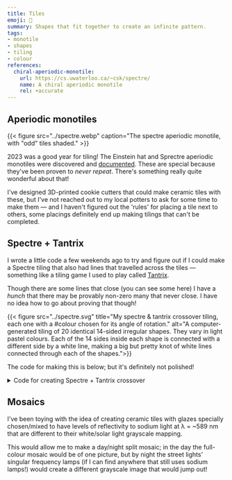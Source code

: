 ```yaml
---
title: Tiles
emoji: 🔲
summary: Shapes that fit together to create an infinite pattern.
tags:
- monotile
- shapes
- tiling
- colour
references:
  chiral-aperiodic-monotile:
    url: https://cs.uwaterloo.ca/~csk/spectre/
    name: A chiral aperiodic monotile
    rel: +accurate
---
```


## Aperiodic monotiles

{{< figure src="../spectre.webp" caption="The spectre aperiodic monotile, with \"odd\" tiles shaded." >}}

2023 was a good year for tiling! The Einstein hat and Sprectre aperiodic monotiles were discovered and [documented](https://cs.uwaterloo.ca/~csk/spectre/). These are special because they've been proven to _never repeat_. There's something really quite wonderful about that!

I've designed 3D-printed cookie cutters that could make ceramic tiles with these, but I've not reached out to my local potters to ask for some time to make them — and I haven't figured out the 'rules' for placing a tile next to others, some placings definitely end up making tilings that can't be completed.

## Spectre + Tantrix

I wrote a little code a few weekends ago to try and figure out if I could make a Spectre tiling that also had lines that travelled across the tiles — something like a tiling game I used to play called [Tantrix](http://www.tantrix.com/).

Though there are some lines that close (you can see some here) I have a _hunch_ that there may be provably non-zero many that never close. I have no idea how to go about proving that though!

{{< figure src="../spectre.svg" title="My spectre & tantrix crossover tiling, each one with a #colour chosen for its angle of rotation." alt="A computer-generated tiling of 20 identical 14-sided irregular shapes. They vary in light pastel colours. Each of the 14 sides inside each shape is connected with a different side by a white line, making a big but pretty knot of white lines connected through each of the shapes.">}}

The code for making this is below; but it's definitely not polished!

<details>
<summary>Code for creating Spectre + Tantrix crossover</summary>

```ruby
require 'victor'
include Victor

class Spectre
  attr_reader :points

  # Angle 1 is the angle between side 1 and side 2 etc.
  ANGLES = [90, 60, -90, 60, 0, 60, 90, -60, 90, -60, 90, 60, -90, 60].freeze
  SIDE_LENGTH = 25
  LINE_WIDTH = 2.5
  CONTROL_LEN_MULT = 0.4

  SHOW_NAME = false

  ARCS = [
    [7, 9],
    [3, 11],
    [0, 13],
    [2, 8],
    [5, 10],
    [4, 6],
    [1, 12],
  ]

  def initialize(origin, corner_index, rotation, name: nil, show_corner_indeces: false)
    @show_corner_indeces = show_corner_indeces
    @hue = ANGLES[corner_index..].sum(-rotation) % 360
    @indexes = (0...ANGLES.length).cycle.take(corner_index + ANGLES.length)[corner_index..]
    @name = name || (@@i ||= 1).to_s

    previous_angle = -rotation
    @points = @indexes.each_with_object([[origin[0], origin[1]]]) do |idx, acc|
      previous_angle += ANGLES[idx]
      ang = previous_angle / 180.0 * Math::PI
      acc.push([
        acc.last[0] + SIDE_LENGTH*Math.sin(ang),
        acc.last[1] + SIDE_LENGTH*Math.cos(ang)
      ])
    end

    @background = "hsl(#{@hue}, 100%, 85%)"
    # @background = "hsl(#{(@hue / 90).floor * 90}, 100%, 85%)"
    # @background = "hsl(23, 100%, 72%)"

    @@i += 1
  end

  def point(idx) = @points[@indexes.index(idx)]

  def between(idx1, idx2) = [
    point(idx1)[0] + (point(idx2)[0] - point(idx1)[0])/2,
    point(idx1)[1] + (point(idx2)[1] - point(idx1)[1])/2
  ]

  def normal_point(idx1, idx2, n_dist)
    b = between(idx1, idx2)
    p1 = point(idx1)
    p2 = point(idx2)
    dx = p2[0] - p1[0]
    dy = p2[1] - p1[1]
    b_ang = Math.atan2(dy, dx)
    b_dist = Math.sqrt(dx*dx + dy*dy) / 2

    n_ang = Math.atan2(n_dist, b_dist)

    t_ang = b_ang - n_ang
    t_dist = Math.sqrt(n_dist*n_dist + b_dist*b_dist)
    n_x = Math.cos(t_ang) * t_dist
    n_y = Math.sin(t_ang) * t_dist
    [p1[0] + n_x, p1[1] + n_y]
  end


  def svg
    SVG.new.tap do |svg|
      svg.polygon points: @points, stroke: 'none', fill: @background
      
      ARCS.each do |(i1, i2)|
        i1next = (i1 + 1) % ANGLES.length
        i2next = (i2 + 1) % ANGLES.length
        p1 = between(i1, i1next)
        p2 = between(i2, i2next)
        dx = (p2[0] - p1[0])
        dy = (p2[1] - p1[1])
        mid_dist = Math.sqrt(dx*dx + dy*dy)
        c1 = normal_point(i1, i1next, mid_dist*CONTROL_LEN_MULT)
        c2 = normal_point(i2, i2next, mid_dist*CONTROL_LEN_MULT)

        show_control_points = false
        if show_control_points
          svg.circle cx: p1[0], cy: p1[1], r: 2, fill: 'green'
          svg.line x1: p1[0], y1: p1[1], x2: c1[0], y2: c1[1], stroke: 'green'
          svg.circle cx: c1[0], cy: c1[1], r: 2, fill: 'green'
          svg.circle cx: c2[0], cy: c2[1], r: 2, fill: 'green'
          svg.line x1: p2[0], y1: p2[1], x2: c2[0], y2: c2[1], stroke: 'green'
          svg.circle cx: p2[0], cy: p2[1], r: 2, fill: 'green'
        end

        svg.path d: "M#{p1[0]},#{p1[1]}C#{c1[0]} #{c1[1]},#{c2[0]} #{c2[1]},#{p2[0]} #{p2[1]}", stroke: @background, stroke_width: LINE_WIDTH*2, fill: 'none'
        svg.path d: "M#{p1[0]},#{p1[1]}C#{c1[0]} #{c1[1]},#{c2[0]} #{c2[1]},#{p2[0]} #{p2[1]}", stroke: 'white', stroke_width: LINE_WIDTH, fill: 'none'
      end

      centre = between(2, 7)

      if SHOW_NAME
        svg.text(
          @name,
          x: centre[0],
          y: centre[1],
          font_family: 'arial',
          font_size: 16,
          text_anchor: "middle",
          dominant_baseline: "middle"
        )
      end

      svg.polygon points: @points, stroke: 'black', fill: 'none'

      if @show_corner_indeces
        @points[0..-2].each.with_index do |p, idx|
          svg.circle cx: p[0], cy:p[1], r: 5, fill: "hsla(#{@hue}, 100%, 95%, 85%)"
          svg.text(
            @indexes[idx],
            x: p[0],
            y: p[1],
            font_family: 'arial',
            font_size: 6,
            text_anchor: "middle",
            dominant_baseline: "middle"
          )
        end
      end
    end
  end

  def into(svg)
    svg << self.svg
    self
  end
end


svg = Victor::SVG.new width: 475, height: 400

s1 = Spectre.new([100, 100], 0, 0).into(svg)
s2 = Spectre.new(s1.point(2), 8, 120).into(svg)
s3 = Spectre.new(s1.point(4), 8, 60).into(svg)
s4 = Spectre.new(s3.point(2), 10, 30).into(svg)
s5 = Spectre.new(s3.point(10), 8, 120).into(svg)
s6 = Spectre.new(s3.point(0), 2, 0).into(svg)
s7 = Spectre.new(s5.point(2), 0, 90).into(svg)
s8 = Spectre.new(s7.point(2), 10, 210).into(svg)
s9 = Spectre.new(s5.point(12), 0, -150).into(svg)
s10 = Spectre.new(s2.point(12), 6, -150).into(svg)
s11 = Spectre.new(s6.point(9), 3, 90).into(svg)
s12 = Spectre.new(s6.point(12), 0, 30).into(svg)
s13 = Spectre.new(s11.point(7), 3, 120).into(svg)
s14 = Spectre.new(s11.point(12), 6, 30).into(svg)
s15 = Spectre.new(s13.point(0), 6, 90).into(svg)
s16 = Spectre.new(s8.point(2), 0, 210).into(svg)
s17 = Spectre.new(s16.point(12), 6, 90).into(svg)
s18 = Spectre.new(s17.point(2), 0, 30).into(svg)
s19 = Spectre.new(s7.point(6), 0, 90).into(svg)
s20 = Spectre.new(s13.point(10), 10, 120).into(svg)
s21 = Spectre.new(s4.point(2), 10, 30).into(svg)
s22 = Spectre.new(s15.point(4), 8, 60).into(svg)

svg.save 'spectre'
```

</details>

## Mosaics

I've been toying with the idea of creating ceramic tiles with glazes specially chosen/mixed to have levels of reflectivity to sodium light at λ = ~589 nm that are different to their white/solar light grayscale mapping.

This would allow me to make a day/night split mosaic; in the day the full-colour mosaic would be of one picture, but by night the street lights' singular frequency lamps (if I can find anywhere that still uses sodium lamps!) would create a different grayscale image that would jump out!
